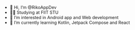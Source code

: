 - 👋 Hi, I’m @RikoAppDev
- 👨‍🎓 Studying at FIIT STU
- 👀 I’m interested in Android app and Web development
- 🌱 I’m currently learning Kotlin, Jetpack Compose and React

<!---
RikoAppDev/RikoAppDev is a ✨ special ✨ repository because its `README.md` (this file) appears on your GitHub profile.
You can click the Preview link to take a look at your changes.
--->

